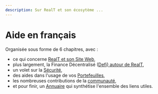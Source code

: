 ```yaml
---
description: Sur RealT et son écosytème ...
---
```


# Aide en français

Organisée sous forme de 6 chapitres, avec :&#x20;

* ce qui concerne [RealT et son Site Web](site-realt/),
* plus largement, la Finance Décentralisé ([Defi) autour de RealT](defi-realt/),
* un volet sur la [Sécurité](securite/),
* des aides dans l'usage de vos [Portefeuilles](portefeuille/),
* les nombreuses contributions de la [communauté](la-communaute-realt/),
* et pour finir, un [Annuaire](annuaire.md) qui synthétise l'ensemble des liens utiles.
